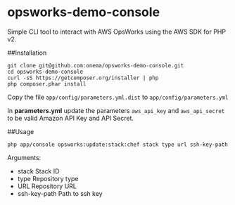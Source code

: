 opsworks-demo-console
=====================

Simple CLI tool to interact with AWS OpsWorks using the AWS SDK for PHP v2.


##Installation

```
git clone git@github.com:onema/opsworks-demo-console.git
cd opsworks-demo-console
curl -sS https://getcomposer.org/installer | php
php composer.phar install
```

Copy the file ```app/config/parameters.yml.dist``` to ```app/config/parameters.yml```

In **parameters.yml** update the parameters ```aws_api_key``` and ```aws_api_secret``` to be valid 
Amazon API Key and API Secret.

##Usage

```
php app/console opsworks:update:stack:chef stack type url ssh-key-path
``` 

Arguments:
 - stack                 Stack ID
 - type                  Repository type
 - URL                   Repository URL
 - ssh-key-path          Path to ssh key
